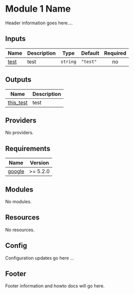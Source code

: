<!-- BEGIN_TF_DOCS -->

# Module 1 Name

Header information goes here....

## Inputs

| Name | Description | Type | Default | Required |
|------|-------------|------|---------|:--------:|
| <a name="input_test"></a> [test](#input\_test) | test | `string` | `"test"` | no |

## Outputs

| Name | Description |
|------|-------------|
| <a name="output_this_test"></a> [this\_test](#output\_this\_test) | test |

## Providers

No providers.

## Requirements

| Name | Version |
|------|---------|
| <a name="requirement_google"></a> [google](#requirement\_google) | >= 5.2.0 |

## Modules

No modules.

## Resources

No resources.

## Config

Configuration updates go here ... 

## Footer

Footer information and howto docs will go here.
<!-- END_TF_DOCS -->    